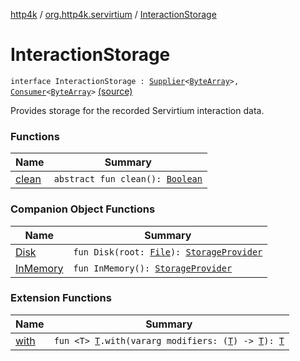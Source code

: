[http4k](../../index.md) / [org.http4k.servirtium](../index.md) / [InteractionStorage](./index.md)

# InteractionStorage

`interface InteractionStorage : `[`Supplier`](https://docs.oracle.com/javase/9/docs/api/java/util/function/Supplier.html)`<`[`ByteArray`](https://kotlinlang.org/api/latest/jvm/stdlib/kotlin/-byte-array/index.html)`>, `[`Consumer`](https://docs.oracle.com/javase/9/docs/api/java/util/function/Consumer.html)`<`[`ByteArray`](https://kotlinlang.org/api/latest/jvm/stdlib/kotlin/-byte-array/index.html)`>` [(source)](https://github.com/http4k/http4k/blob/master/http4k-testing-servirtium/src/main/kotlin/org/http4k/servirtium/InteractionStorage.kt#L13)

Provides storage for the recorded Servirtium interaction data.

### Functions

| Name | Summary |
|---|---|
| [clean](clean.md) | `abstract fun clean(): `[`Boolean`](https://kotlinlang.org/api/latest/jvm/stdlib/kotlin/-boolean/index.html) |

### Companion Object Functions

| Name | Summary |
|---|---|
| [Disk](-disk.md) | `fun Disk(root: `[`File`](https://docs.oracle.com/javase/9/docs/api/java/io/File.html)`): `[`StorageProvider`](../-storage-provider.md) |
| [InMemory](-in-memory.md) | `fun InMemory(): `[`StorageProvider`](../-storage-provider.md) |

### Extension Functions

| Name | Summary |
|---|---|
| [with](../../org.http4k.core/with.md) | `fun <T> `[`T`](../../org.http4k.core/with.md#T)`.with(vararg modifiers: (`[`T`](../../org.http4k.core/with.md#T)`) -> `[`T`](../../org.http4k.core/with.md#T)`): `[`T`](../../org.http4k.core/with.md#T) |
